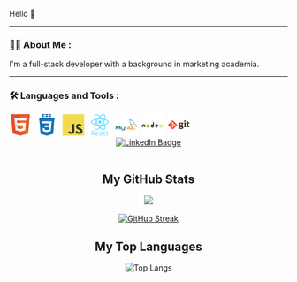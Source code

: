 Hello :wave:

---

### :man_technologist: About Me :

I'm a full-stack developer with a background in marketing academia.

---

### :hammer_and_wrench: Languages and Tools :

<div>
  <img src="https://github.com/devicons/devicon/blob/master/icons/html5/html5-original.svg" title="HTML5" alt="HTML" width="40" height="40"/>&nbsp;
  <img src="https://github.com/devicons/devicon/blob/master/icons/css3/css3-plain-wordmark.svg"  title="CSS3" alt="CSS" width="40" height="40"/>&nbsp;
  <img src="https://github.com/devicons/devicon/blob/master/icons/javascript/javascript-original.svg" title="JavaScript" alt="JavaScript" width="40" height="40"/>&nbsp;
  <img src="https://github.com/devicons/devicon/blob/master/icons/react/react-original-wordmark.svg" title="React" alt="React" width="40" height="40"/>&nbsp;
  <img src="https://github.com/devicons/devicon/blob/master/icons/mysql/mysql-original-wordmark.svg" title="MySQL"  alt="MySQL" width="40" height="40"/>&nbsp;
  <img src="https://github.com/devicons/devicon/blob/master/icons/nodejs/nodejs-original-wordmark.svg" title="NodeJS" alt="NodeJS" width="40" height="40"/>&nbsp;
  <img src="https://github.com/devicons/devicon/blob/master/icons/git/git-original-wordmark.svg" title="Git" **alt="Git" width="40" height="40"/>
</div>

<div id="badges" align="center">
  <a href="https://www.linkedin.com/in/apollodemirel/">
    <img src="https://img.shields.io/badge/LinkedIn-blue?style=for-the-badge&logo=linkedin&logoColor=white" alt="LinkedIn Badge"/>
  </a>

</div>

<div id="count" align="center">
  <img align="center" src="https://komarev.com/ghpvc/?username=demiapollo&style=flat-square&color=blue" alt=""/>
</div>

<div id="header" align="center">

## My GitHub Stats

<img src="https://github-readme-stats.vercel.app/api?username=demiapollo&show_icons=true&theme=ADD_THEME_HERE&&include_all_commits=true" width="400">

[![GitHub Streak](https://github-readme-streak-stats.herokuapp.com?user=demiapollo&theme=transparent)](https://git.io/streak-stats)

## My Top Languages

![Top Langs](https://github-readme-stats.vercel.app/api/top-langs/?username=demiapollo&layout=compact&theme=ADD_THEME_HERE)

</div>
